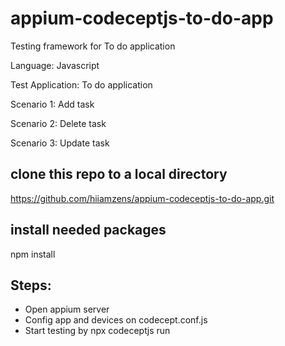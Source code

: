 # appium-codeceptjs-to-do-app
Testing framework for To do application

Language: Javascript

Test Application: To do application

Scenario 1:  Add task

Scenario 2: Delete task

Scenario 3: Update task

## clone this repo to a local directory
https://github.com/hiiamzens/appium-codeceptjs-to-do-app.git

## install needed packages
npm install

## Steps:
- Open appium server
- Config app and devices on codecept.conf.js
- Start testing by npx codeceptjs run

